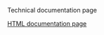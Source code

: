 Technical documentation page 

[HTML documentation page](https://codepen.io/hello_im_kvy/pen/OJxXyoN?editors=1100)

